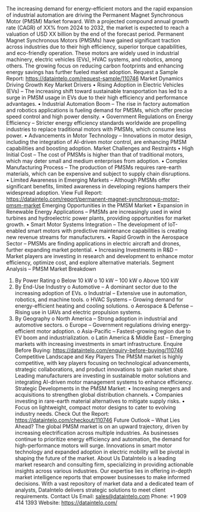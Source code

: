 The increasing demand for energy-efficient motors and the rapid expansion of industrial automation are driving the Permanent Magnet Synchronous Motor (PMSM) Market forward. With a projected compound annual growth rate (CAGR) of XX% from 2024 to 2032, the market is expected to reach a valuation of USD XX billion by the end of the forecast period.
Permanent Magnet Synchronous Motors (PMSMs) have gained significant traction across industries due to their high efficiency, superior torque capabilities, and eco-friendly operation. These motors are widely used in industrial machinery, electric vehicles (EVs), HVAC systems, and robotics, among others. The growing focus on reducing carbon footprints and enhancing energy savings has further fueled market adoption.
Request a Sample Report: https://dataintelo.com/request-sample/110746
Market Dynamics Driving Growth
Key Market Drivers
•	Rising Adoption in Electric Vehicles (EVs) – The increasing shift toward sustainable transportation has led to a surge in PMSM usage in EVs due to their high efficiency and performance advantages.
•	Industrial Automation Boom – The rise in factory automation and robotics applications is fueling demand for PMSMs, which offer precise speed control and high power density.
•	Government Regulations on Energy Efficiency – Stricter energy efficiency standards worldwide are propelling industries to replace traditional motors with PMSMs, which consume less power.
•	Advancements in Motor Technology – Innovations in motor design, including the integration of AI-driven motor control, are enhancing PMSM capabilities and boosting adoption.
Market Challenges and Restraints
•	High Initial Cost – The cost of PMSMs is higher than that of traditional motors, which may deter small and medium enterprises from adoption.
•	Complex Manufacturing Process – The production of PMSMs requires rare-earth materials, which can be expensive and subject to supply chain disruptions.
•	Limited Awareness in Emerging Markets – Although PMSMs offer significant benefits, limited awareness in developing regions hampers their widespread adoption.
View Full Report: https://dataintelo.com/report/permanent-magnet-synchronous-motor-pmsm-market
Emerging Opportunities in the PMSM Market
•	Expansion in Renewable Energy Applications – PMSMs are increasingly used in wind turbines and hydroelectric power plants, providing opportunities for market growth.
•	Smart Motor Systems Integration – The development of IoT-enabled smart motors with predictive maintenance capabilities is creating new revenue streams for manufacturers.
•	Rapid Growth in the Aerospace Sector – PMSMs are finding applications in electric aircraft and drones, further expanding market potential.
•	Increasing Investments in R&D – Market players are investing in research and development to enhance motor efficiency, optimize cost, and explore alternative materials.
Segment Analysis – PMSM Market Breakdown
1.	By Power Rating
o	Below 10 kW
o	10 kW – 100 kW
o	Above 100 kW
2.	By End-Use Industry
o	Automotive – A dominant sector due to the increasing adoption of EVs.
o	Industrial – Extensive use in automation, robotics, and machine tools.
o	HVAC Systems – Growing demand for energy-efficient heating and cooling solutions.
o	Aerospace & Defense – Rising use in UAVs and electric propulsion systems.
3.	By Geography
o	North America – Strong adoption in industrial and automotive sectors.
o	Europe – Government regulations driving energy-efficient motor adoption.
o	Asia-Pacific – Fastest-growing region due to EV boom and industrialization.
o	Latin America & Middle East – Emerging markets with increasing investments in smart infrastructure.
Enquire Before Buying: https://dataintelo.com/enquiry-before-buying/110746
Competitive Landscape and Key Players
The PMSM market is highly competitive, with key players focusing on technological advancements, strategic collaborations, and product innovations to gain market share. Leading manufacturers are investing in sustainable motor solutions and integrating AI-driven motor management systems to enhance efficiency.
Strategic Developments in the PMSM Market:
•	Increasing mergers and acquisitions to strengthen global distribution channels.
•	Companies investing in rare-earth material alternatives to mitigate supply risks.
•	Focus on lightweight, compact motor designs to cater to evolving industry needs.
Check Out the Report: https://dataintelo.com/checkout/110746
Future Outlook – What Lies Ahead?
The global PMSM market is on an upward trajectory, driven by increasing electrification across multiple industries. As businesses continue to prioritize energy efficiency and automation, the demand for high-performance motors will surge. Innovations in smart motor technology and expanded adoption in electric mobility will be pivotal in shaping the future of the market.
About Us
DataIntelo is a leading market research and consulting firm, specializing in providing actionable insights across various industries. Our expertise lies in offering in-depth market intelligence reports that empower businesses to make informed decisions. With a vast repository of market data and a dedicated team of analysts, DataIntelo delivers strategic solutions to meet client requirements.
Contact Us
Email: sales@dataintelo.com
Phone: +1 909 414 1393
Website: https://dataintelo.com/
